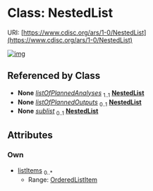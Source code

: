 
# Class: NestedList




URI: [https://www.cdisc.org/ars/1-0/NestedList](https://www.cdisc.org/ars/1-0/NestedList)


[![img](https://yuml.me/diagram/nofunky;dir:TB/class/[OrderedListItem],[OrderedListItem]<listItems%200..*-++[NestedList],[ReportingEvent]++-%20listOfPlannedAnalyses%201..1>[NestedList],[ReportingEvent]++-%20listOfPlannedOutputs%200..1>[NestedList],[OrderedListItem]++-%20sublist%200..1>[NestedList],[ReportingEvent])](https://yuml.me/diagram/nofunky;dir:TB/class/[OrderedListItem],[OrderedListItem]<listItems%200..*-++[NestedList],[ReportingEvent]++-%20listOfPlannedAnalyses%201..1>[NestedList],[ReportingEvent]++-%20listOfPlannedOutputs%200..1>[NestedList],[OrderedListItem]++-%20sublist%200..1>[NestedList],[ReportingEvent])

## Referenced by Class

 *  **None** *[listOfPlannedAnalyses](listOfPlannedAnalyses.md)*  <sub>1..1</sub>  **[NestedList](NestedList.md)**
 *  **None** *[listOfPlannedOutputs](listOfPlannedOutputs.md)*  <sub>0..1</sub>  **[NestedList](NestedList.md)**
 *  **None** *[sublist](sublist.md)*  <sub>0..1</sub>  **[NestedList](NestedList.md)**

## Attributes


### Own

 * [listItems](listItems.md)  <sub>0..\*</sub>
     * Range: [OrderedListItem](OrderedListItem.md)
